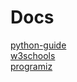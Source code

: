 # Docs

[python-guide](https://docs.python-guide.org/)  
[w3schools](https://www.w3schools.com/python/)  
[programiz](https://www.programiz.com/python-programming)